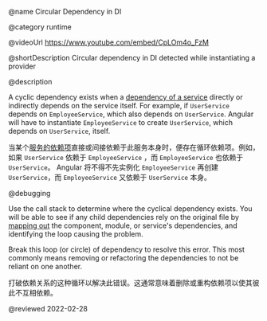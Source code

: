 @name Circular Dependency in DI

@category runtime

@videoUrl <https://www.youtube.com/embed/CpLOm4o_FzM>

@shortDescription Circular dependency in DI detected while instantiating a provider

@description

A cyclic dependency exists when a [dependency of a service](guide/hierarchical-dependency-injection) directly or indirectly depends on the service itself. For example, if `UserService` depends on `EmployeeService`, which also depends on `UserService`. Angular will have to instantiate `EmployeeService` to create `UserService`, which depends on `UserService`, itself.

当某个[服务的依赖项](guide/hierarchical-dependency-injection)直接或间接依赖于此服务本身时，便存在循环依赖项。例如，如果 `UserService` 依赖于 `EmployeeService` ，而 `EmployeeService` 也依赖于 `UserService`。 Angular 将不得不先实例化 `EmployeeService` 再创建 `UserService`，而 `EmployeeService` 又依赖于 `UserService` 本身。

@debugging

Use the call stack to determine where the cyclical dependency exists.
You will be able to see if any child dependencies rely on the original file by [mapping out](guide/dependency-injection-in-action) the component, module, or service's dependencies, and identifying the loop causing the problem.

Break this loop (or circle) of dependency to resolve this error. This most commonly means removing or refactoring the dependencies to not be reliant on one another.

打破依赖关系的这种循环以解决此错误。这通常意味着删除或重构依赖项以使其彼此不互相依赖。

<!-- links -->

<!-- external links -->

<!-- end links -->

@reviewed 2022-02-28